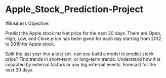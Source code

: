 # Apple_Stock_Prediction-Project
#Business Objective:

Predict the Apple stock market price for the next 30 days.
There are Open, High, Low, and Close price has been given for each day starting from 2012 to 2019 for Apple stock.

Split the last year into a test set- can you build a model to predict stock price?
Find trends in short-term, or long-term trends.
Understand how it is impacted by external factors or any big external events.
Forecast for the next 30 days.

